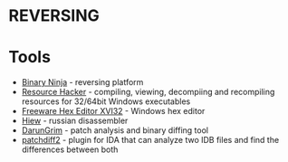 # REVERSING

Tools
=====

* [Binary Ninja](https://binary.ninja/) - reversing platform
* [Resource Hacker](http://www.angusj.com/resourcehacker/) - compiling, viewing, decompiing and recompiling resources for 32/64bit Windows executables
* [Freeware Hex Editor XVI32](http://www.chmaas.handshake.de/delphi/freeware/xvi32/xvi32.htm) - Windows hex editor
* [Hiew](http://www.hiew.ru/) - russian disassembler
* [DarunGrim](http://www.darungrim.org/) - patch analysis and binary diffing tool
* [patchdiff2](https://code.google.com/archive/p/patchdiff2/) - plugin for IDA that can analyze two IDB files and find the differences between both
